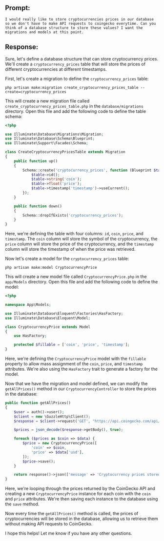 ## Prompt:

```
I would really like to store cryptocurrencies prices in our database so we don't have to make API requests to coingecko everytime. Can you think of a database structure to store these values? I want the migrations and models at this point.
```

## Response:

Sure, let's define a database structure that can store cryptocurrency prices. We'll create a `cryptocurrency_prices` table that will store the prices of different cryptocurrencies at different timestamps.

First, let's create a migration to define the `cryptocurrency_prices` table:

```
php artisan make:migration create_cryptocurrency_prices_table --create=cryptocurrency_prices
```

This will create a new migration file called `create_cryptocurrency_prices_table.php` in the `database/migrations` directory. Open this file and add the following code to define the table schema:

```php
<?php

use Illuminate\Database\Migrations\Migration;
use Illuminate\Database\Schema\Blueprint;
use Illuminate\Support\Facades\Schema;

class CreateCryptocurrencyPricesTable extends Migration
{
    public function up()
    {
        Schema::create('cryptocurrency_prices', function (Blueprint $table) {
            $table->id();
            $table->string('coin');
            $table->float('price');
            $table->timestamp('timestamp')->useCurrent();
        });
    }

    public function down()
    {
        Schema::dropIfExists('cryptocurrency_prices');
    }
}
```

Here, we're defining the table with four columns: `id`, `coin`, `price`, and `timestamp`. The `coin` column will store the symbol of the cryptocurrency, the `price` column will store the price of the cryptocurrency, and the `timestamp` column will store the timestamp of when the price was retrieved.

Now let's create a model for the `cryptocurrency_prices` table:

```
php artisan make:model CryptocurrencyPrice
```

This will create a new model file called `CryptocurrencyPrice.php` in the `app/Models` directory. Open this file and add the following code to define the model:

```php
<?php

namespace App\Models;

use Illuminate\Database\Eloquent\Factories\HasFactory;
use Illuminate\Database\Eloquent\Model;

class CryptocurrencyPrice extends Model
{
    use HasFactory;

    protected $fillable = ['coin', 'price', 'timestamp'];
}
```

Here, we're defining the `CryptocurrencyPrice` model with the `fillable` property to allow mass assignment of the `coin`, `price`, and `timestamp` attributes. We're also using the `HasFactory` trait to generate a factory for the model.

Now that we have the migration and model defined, we can modify the `getAllPrices()` method in our `CryptocurrencyController` to store the prices in the database:

```php
public function getAllPrices()
{
    $user = auth()->user();
    $client = new \GuzzleHttp\Client();
    $response = $client->request('GET', "https://api.coingecko.com/api/v3/simple/price?ids=bitcoin,ethereum,litecoin&vs_currencies=usd");

    $prices = json_decode($response->getBody(), true);

    foreach ($prices as $coin => $data) {
        $price = new CryptocurrencyPrice([
            'coin' => $coin,
            'price' => $data['usd'],
        ]);
        $price->save();
    }

    return response()->json(['message' => 'Cryptocurrency prices stored successfully']);
}
```

Here, we're looping through the prices returned by the CoinGecko API and creating a new `CryptocurrencyPrice` instance for each coin with the `coin` and `price` attributes. We're then saving each instance to the database using the `save` method.

Now every time the `getAllPrices()` method is called, the prices of cryptocurrencies will be stored in the database, allowing us to retrieve them without making API requests to CoinGecko.

I hope this helps! Let me know if you have any other questions.
